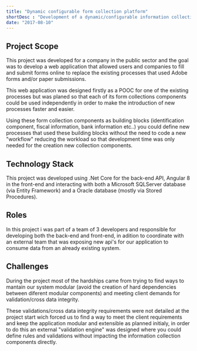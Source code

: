 ```yaml
---
title: "Dynamic configurable form collection platform"
shortDesc : "Development of a dynamic/configurable information collection and submission platform in the social sector."
date: "2017-08-10"
---
```

## Project Scope

This project was developed for a company in the public sector and the goal was to develop a web application that allowed users and companies to fill and submit forms online to replace the existing processes that used Adobe forms and/or paper submissions.

This web application was designed firstly as a POOC for one of the existing processes but was planed so that each of its form collections components could be used independently in order to make the introduction of new processes faster and easier.

Using these form collection components as building blocks (identification component, fiscal information, bank information etc..) you could define new processes that used these building blocks without the need to code a new "workflow" reducing the workload so that development time was only needed for the creation new collection components.

## Technology Stack

This project was developed using .Net Core for the back-end API, Angular 8 in the front-end and interacting with both a Microsoft SQLServer database (via Entity Framework) and a Oracle database (mostly via Stored Procedures).

## Roles

In this project i was part of a team of 3 developers and responsible for developing both the back-end and front-end, in adition to coordinate with an external team that was exposing new api's for our application to consume data from an already existing system.

## Challenges

During the project most of the hardships came from trying to find ways to mantain our system modular (avoid the creation of hard dependencies between diferent modular components) and meeting client demands for validation/cross data integrity.

These validations/cross data integrity requirements were not detailed at the project start wich forced us to find a way to meet the client requirements and keep the application modular and extensible as planned initialy, in order to do this an external "validation engine" was designed where you could define rules and validations without impacting the information collection components directly.
